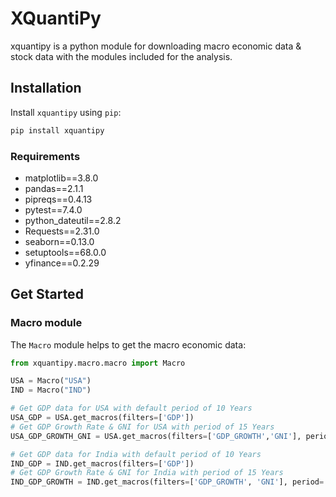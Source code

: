 # XQuantiPy

xquantipy is a python module for downloading macro economic data & stock data with the modules included for the analysis.

## Installation

Install `xquantipy` using `pip`:

```bash
pip install xquantipy
```

### Requirements

* matplotlib==3.8.0
* pandas==2.1.1
* pipreqs==0.4.13
* pytest==7.4.0
* python_dateutil==2.8.2
* Requests==2.31.0
* seaborn==0.13.0
* setuptools==68.0.0
* yfinance==0.2.29

## Get Started

### Macro module

The `Macro` module helps to get the macro economic data:

```python
from xquantipy.macro.macro import Macro

USA = Macro("USA")
IND = Macro("IND")

# Get GDP data for USA with default period of 10 Years
USA_GDP = USA.get_macros(filters=['GDP'])
# Get GDP Growth Rate & GNI for USA with period of 15 Years
USA_GDP_GROWTH_GNI = USA.get_macros(filters=['GDP_GROWTH','GNI'], period='15Y')

# Get GDP data for India with default period of 10 Years
IND_GDP = IND.get_macros(filters=['GDP'])
# Get GDP Growth Rate & GNI for India with period of 15 Years
IND_GDP_GROWTH = IND.get_macros(filters=['GDP_GROWTH', 'GNI'], period='15Y')
```
